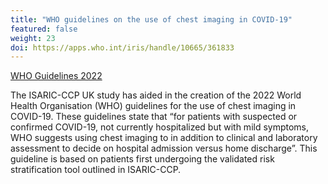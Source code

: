 ```yaml
---
title: "WHO guidelines on the use of chest imaging in COVID-19"
featured: false
weight: 23
doi: https://apps.who.int/iris/handle/10665/361833
---
```


[WHO Guidelines 2022]({{page.doi}})

The ISARIC-CCP UK study has aided in the creation of the 2022 World Health Organisation (WHO) guidelines for the use of chest imaging in COVID-19. These guidelines state that “for patients with suspected or confirmed COVID-19, not currently hospitalized but with mild symptoms, WHO suggests using chest imaging to in addition to clinical and laboratory assessment to decide on hospital admission versus home discharge”. This guideline is based on patients first undergoing the validated risk stratification tool outlined in ISARIC-CCP.
